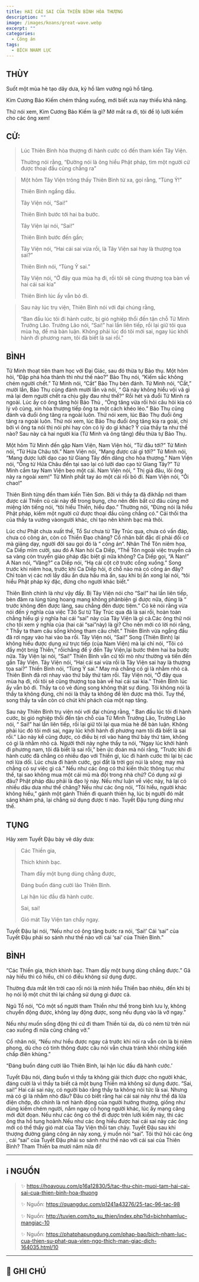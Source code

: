 ```yaml
---
title: HAI CÁI SAI CỦA THIÊN BÌNH HÒA THƯỢNG
description: ""
image: /images/koans/great-wave.webp
excerpt: ""
categories:
  - Công án
tags:
  - BÍCH NHAM LỤC
---
```


## THÙY

Suốt một mùa hè tạo dây dưa, kỷ hồ làm vướng ngũ hồ tăng. 

Kim Cương Bảo Kiếm chém thẳng xuống, mới biết xưa nay thiếu khả năng. 

Thử nói xem, Kim Cương Bảo Kiếm là gì? Mở mắt ra đi, tôi để lộ lưỡi kiếm cho các ông xem!

## CỬ:

> Lúc Thiên Bình hòa thượng đi hành cước có đến tham kiến Tây Viện. 
>
> Thường nói rằng, “Đường nói là ông hiểu Phật pháp, tìm một người cử được thoại đầu cũng chẳng ra” 

> Một hôm Tây Viện trông thấy Thiên Bình từ xa, gọi rằng, “Tùng Ỷ!” 
> 
> Thiên Bình ngẩng đầu. 
>
> Tây Viện nói, “Sai!” 
> 
> Thiên Bình bước tới hai ba bước. 
> 
> Tây Viện lại nói, “Sai!”
> 
> Thiên Bình bước đến gần; 
>
> Tây Viện nói, “Hai cái sai vừa rồi, là Tây Viện sai hay là thượng tọa sai?” 
> 
> Thiên Bình nói, “Tùng Ỷ sai.” 
>
> Tây Viện nói, “Ở đây qua mùa hạ đi, rồi tôi sẽ cùng thượng tọa bàn về hai cái sai kia” 
> 
> Thiên Bình lúc ấy vẫn bỏ đi.

> Sau này lúc trụ viện, Thiên Bình nói với đại chúng rằng, 
> 
> “Ban đầu lúc tôi đi hành cước, bị gió nghiệp thổi đến tận chỗ Tử Minh Trưởng Lão.
> Trưởng Lão nói, “Sai!” hai lần liên tiếp, rồi lại giữ tôi qua mùa hạ, để mà bàn luận. 
> Không phải lúc đó tôi mới sai, ngay lúc khởi hành đi phương nam, tôi đã biết là sai rồi.”

## BÌNH

Tử Minh thoạt tiên tham học với Đại Giác, sau đó thừa tự Bảo thụ. Một hôm hỏi, “Đập phá hóa thành thì như thế nào?” Bảo Thụ nói, “Kiếm sắc không chém người chết.” Tử Minh nói, “Cắt” Bảo Thụ bèn đánh. Tử Minh nói, “Cắt,” mười lần, Bảo Thụ cũng đánh mười lần và nói, “ Gã này không hiểu vội vã gì mà lại đem người chết ra chịu gậy đau như thế?” Rồi hét và đuổi Tử Minh ra ngoài. Lúc ấy có ông tăng hỏi Bảo Thủ , “Ông tăng vừa rồi hỏi câu hỏi kia có lý vô cùng, xin hòa thượng tiếp ông ta một cách khéo léo.” Bảo Thụ cũng đánh và đuổi ông tăng ra ngoài luôn. Thử nói xem, lúc Bảo Thụ đuổi ông tăng ra ngoài luôn. Thử nói xem, lúc Bảo Thụ đuổi ông tăng kia ra goài, chỉ bởi vì ông ta nói thị nói phi hay còn có lý do gì khác? Ý của thầy ta như thế nào? Sau này cả hai người kia (Tử Minh và ông tăng) đều thừa tự Bảo Thụ.

Một hôm Tử Minh đến gặp Nam Viện, Nam Viện hỏi, “Từ đâu tới?” Tử Minh nói, “Từ Hứa Châu tới.” Nam Viện nói, “Mang được cái gì tới?” Tử Minh nói, “Mang được lưỡi dạo cạo từ Giang Tây đến dâng cho hòa thượng.” Nam Viện nói, “Ông từ Hứa Châu đến tại sao lại có lưỡi dao cạo từ Giang Tây?” Tử Minh cầm tay Nam Viện bẹo một cái. Nam Viện nói, “ Thị giả đâu, lôi ông này ra ngoài xem!” Tử Minh phất tay áo một cái rồi bỏ đi. Nam Viện nói, “Ôi chao!”

Thiên Bình từng đến tham kiến Tiên Sơn. Bởi vì thầy ta đã đikhắp nơi tham được cái Thiền củ cải này để trong bụng, cho nên đến bất cứ đâu cũng mở miệng lớn tiếng nói, “tôi hiểu Thiền, hiểu đạo.” Thường nói, “Đừng nói là hiểu Phật pháp, kiếm một người cử được thoại đầu cũng chẳng có.” Cái thối tha của thầy ta vướng vàongười khác, chỉ tạo nên khinh bạc mà thôi.

Lúc chư Phật chưa xuất thế, Tổ Sư chưa từ Tây Trúc qua, chưa có vấn đáp, chưa có công án, còn có Thiền Đạo chăng? Cổ nhân bất đắc dĩ phải đối cơ mà giảng dạy, người đời sau gọi đó là “ công án”. Nhân Thế Tôn niêm hoa, Ca Diếp mĩm cười, sau đó A Nan hỏi Ca Diếp, “Thế Tôn ngoài việc truyền cà sa vàng còn truyền giáo pháp đặc biệt gì nữa không? Ca Diếp gọi, “A Nan!” A Nan nói, “Vâng?” ca Diếp nói, “Hạ cái cột cờ trước cổng xuống.” Song trước khi niêm hoa, trước khi Ca Diếp hỏi, ở chỗ nào mà có công án đây? Chỉ toàn vị các nơi lấy dấu ấn dưa hấu mà ấn, sau khi bị ấn xong lại nói, “tôi hiểu Phật pháp kỳ đặc, đừng cho người khác biết.”

Thiên Bình chính là như vậy đấy. Bị Tây Viện nói cho “Sai!” hai lần liên tiếp, bèn đâm ra lúng túng hoang mang không phânbiện gì được nữa, đúng là “ trước không đến được làng, sau chẳng đến được tiệm.” Có kẻ nói rằng vừa nói đến ý nghĩa của việc T3ô Sư từ Tây Trúc qua đã là sai rồi, hoàn toàn chẳng hiểu gì ý nghĩa hai cái “sai” này của Tây Viện là gì cả.Các ông thử nói cho tôi xem ý nghĩa của (hai cái “sai”này) là gì? Cho nên mới có lời nói rằng, “ Thầy ta tham câu sống không tham câu chết.” Thiên Bình vừa ngẩng đầu đã rơi ngay vào hai vào ba rồi. Tây Viện nói, “Sai!” Song (Thiên Bình) lại không hiểu được dụng xứ trực tiếp (của Nam Viện) mà lại chỉ nói, “Tôi có đầy một bnịg Thiền,” rồichẳng để ý đến Tây Viện,lại bước thêm hai ba bước nữa. Tây Viện lại nói, “Sai!” Thiên Bình vẫn cứ tối mò như thường và tiến đến gần Tây Viện. Tây Viện nói, “Hai cái sai vừa rồi là Tây Viện sai hay là thượng tọa sai?” Thiến Bình nói, “Tùng Ỷ sai.” May mà chẳng có gì là nhằm nhò cả. Thiên Bình đã rơi nhay vào thứ bẩy thứ tám rồi. Tây Viện nói, “Ở đây qua mùa hạ đi, rồi tôi sẽ cũng thượng tọa bàn về hai cái sai kia.” Thiên Bình lúc ấy vẫn bỏ đi. Thầy ta có vẻ đúng song không thật sự đúng. Tôi không nói là thầy ta không đúng, chỉ nói là thầy ta không đề lên được mà thôi. Tuy thế, song thầy ta vẫn còn có chút khí phách của một nạp tăng.

Sau này Thiên Bình trụ viện nói với đại chúng rằng, “ Ban đầu lúc tôi đi hành cước, bị gió nghiệp thổi đến tận chỗ của Tử Minh Trưởng Lão, Trưởng Lão nói, “ Sai!” hai lần liên tiếp, rồi lại giữ tôi lại qua mùa hè để bàn luận. Không phải lúc đó tôi mới sai, ngay lúc khởi hành đi phương nam tôi đã biết là sai rồi.” Lão này kể cũng được, có điều bị rơi vào hàng thứ bảy thứ tám, không có gì là nhằm nhò cả. Người thời này nghe thấy ta nói, “Ngay lúc khởi hành đi phương nam, tôi đã biết là sai rồi,” bèn ức đoán mà nói rằng, “Trước khi đi hành cước đã chẳng có nhiều đạo với Thiền gì, lúc đi hành cước thì lại bị các nơi lừa dối. Lúc chưa đi hành cước, gọi đất là trời gọi núi là sông; may mà chẳng có sự việc gì cả.” Nếu như các ông có thứ kiến thức thông tục như thế, tại sao không mua một cái mũ mà đội trong nhà chứ? Có dụng xứ gì đâu? Phật pháp đâu phải là đạo lý này. Nếu như luận về việc này, há lại có nhiều dâu dưa như thế chăng? Nếu như các ông nói, “Tôi hiểu, người khác không hiểu,” gánh một gánh Thiền đi quanh thiên hạ, lúc bị người đó mắt sáng khám phá, lại chẳng sử dụng được tí nào. Tuyết Đậu tụng đúng như thế.

## TỤNG

Hãy xem Tuyết Đậu bày vẽ dây dưa:

> Các Thiền gia,
>
> Thích khinh bạc.
>
> Tham đầy một bụng dùng chẳng được,
>
> Đáng buốn đáng cười lão Thiên Bình.
>
> Lại hận lúc đầu đã hành cước.
>
> Sai, sai!
>
> Gió mát Tây Viện tan chẩy ngay.

Tuyết Đậu lại nói, “Nếu như có ông tăng bước ra nói, ‘Sai!’ Cái ‘sai” của Tuyết Đậu phải so sánh như thế nào với cái ‘sai’ của Thiên Bình.”

## BÌNH

“Các Thiền gia, thích khinh bạc. Tham đầy một bụng dùng chẳng được.” Gã này hiểu thì có hiểu, chỉ có điều không sử dụng được. 

Thường đưa mắt lên trời cao rồi nói là mình hiểu Thiền bao nhiêu, đến khi bị họ nói lộ một chút thì lại chẳng sử dụng gì được cả. 

Ngũ Tổ nói, “Có một số người tham Thiền như thể trong bình lưu ly, không chuyển động được, không lay động được, song nếu đụng vào là vỡ ngay.” 

Nếu như muốn sống động thì cứ đi tham Thiền túi da, dù có ném từ trên núi cao xuống đi nữa cũng chẳng vỡ.” 

Cổ nhân nói, “Nếu như hiểu được ngay cả trước khi nói ra vẫn còn là bị niêm phong, dù cho có tinh thông được câu nói vẫn chưa tránh khỏi những kiến chấp điên khùng.”

“Đáng buồn đáng cười lão Thiên Bình, lại hận lúc đầu đã hành cước.’ 

Tuyết Đậu nói, đàng buồn vì thầy ta không giải thích được cho người khác, đáng cười là vì thầy ta biết cả một bụng Thiền mà không sử dụng được. “Sai, sai!” 
Hai cái sai này, có người bảo rằng thầy ta không nói tức là sai. 
Nhưng mà có gì là nhằm nhò đâu? Đâu có biết rằng hai cái sai này như thể đá lửa điện chớp, đó chính là nơi hành động của người hướng thượng, giống như dùng kiếm chém người, nắm ngay cổ họng người khác, lúc ấy mạng căng mới đứt đoạn. Nếu như các ông có thể đi được trên lưỡi kiếm này, thì các ông tha hồ tung hoành.Nếu như các ông hiểu được hai cái sai này các ông mới có thể thấy gió mát của Tây Viện thổi tan chảy. Tuyết Đậu sau khi thượng đường giảng công án này xong, ý muốn nói “sai”. Tôi thử hỏi các ông , cái “sai” của Tuyết Đậu phải so sánh như thế nào với cái sai của Thiên Bình? Tham Thiền ba mươi năm nữa đi!

<hr class="blog-rule" />

## ℹ️ NGUỒN

> ✨ https://hoavouu.com/p16a12830/5/tac-thu-chin-muoi-tam-hai-cai-sai-cua-thien-binh-hoa-thuong
>
> ✨ Nguồn: https://quangduc.com/p1241a43276/25-tac-96-tac-98
>
> ✨ Nguồn: http://tuvien.com/to_su_thien/index.php?id=bichnhamluc-mangiac-10
>
> ✨ Nguồn: https://phatphapungdung.com/phap-bao/bich-nham-luc-cua-thien-su-phat-qua-vien-ngo-thich-man-giac-dich-164035.html/10

<hr class="blog-rule" />

## 📌 GHI CHÚ

[^1]: ⭐️ 

